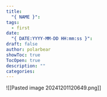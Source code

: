 ```yaml
---
title:
  "{ NAME }": 
tags:
  - first
date:
  "{ DATE:YYYY-MM-DD HH:mm:ss }": 
draft: false
author: polarbear
showToc: true
TocOpen: true
description: ""
categories:
---
```

![[Pasted image 20241201120649.png]]